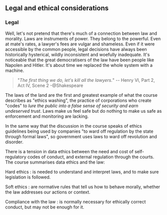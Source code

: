 ## Legal and ethical considerations

### Legal

Well, let's not pretend that there's much of a connection between law and morality. Laws are instruments of power. They belong to the powerful. Even at mate's rates, a lawyer's fees are vulgar and shameless. Even if it were accessible by the common people, legal decisions have always been historically hysterical, wildly inconsistent and woefully inadequate. It's noticeable that the great democratisers of the law have been people like Napolen and Hitler. It's about time we replaced the whole system with a machine.

> "*The first thing we do, let's kill all the lawyers.*" -- Henry VI, Part 2, Act IV, Scene 2 -@Shakespeare

The laws of the land are the first and greatest example of what the course describes as "ethics washing", the practice of corporations who create "codes" to *lure the public into a false sense of security and earn undeserved trust*. Laws make us feel safe but do nothing to make us safe as enforcement and monitoring are lacking.

In the same way that the discussion in the course speaks of ethics guidelines being used by companies "to ward off regulation by the state through formal laws", so government uses laws to ward off revolution and disorder.

There is a tension in data ethics between the need and cost of self-regulatory codes of conduct, and external regulation through the courts. The course summarises data ethics and the law:

Hard ethics 
: is needed to understand and interpret laws, and to make sure legislation is followed.

Soft ethics
: are normative rules that tell us how to behave morally, whether the law addresses our actions or context.

Compliance with the law 
: is normally necessary for ethically correct conduct, but may not be enough for it.

